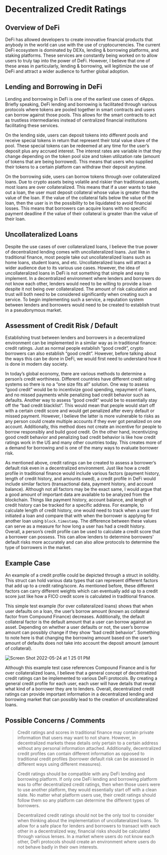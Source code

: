 # Decentralized Credit Ratings

## Overview of DeFi
DeFi has allowed developers to create innovative financial products that anybody in the world can use with the use of cryptocurrencies. The current DeFi ecosystem is dominated by DEXs, lending & borrowing platforms, and staking platforms. These services are constantly being worked on to allow users to truly tap into the power of DeFi. However, I believe that one of these areas in particularly, lending & borrowing, will legitimize the use of DeFi and attract a wider audience to further global adoption.

## Lending and Borrowing in DeFi
Lending and borrowing in DeFi is one of the earliest use cases of dApps. Briefly speaking, DeFi lending and borrowing is facilitated through various protocols where tokens are pooled together in smart contracts and users can borrow against those pools. This allows for the smart contracts to act as trustless intermediaries instead of centralized financial institutions facilitating these services.

On the lending side, users can deposit tokens into different pools and receive special tokens in return that represent their total value share of the pool. These special tokens can be redeemed at any time for the user’s deposit plus any accrued interest. The interest rates are variable in that they change depending on the token pool size and token utilization rate (amount of tokens that are being borrowed). This means that users who supplied their tokens to a certain platform can withdraw their deposit anytime.

On the borrowing side, users can borrow tokens through over collateralized loans. Due to crypto assets being volatile and riskier than traditional assets, most loans are over collateralized. This means that if a user wants to take out a loan, the user must deposit collateral whose value is greater than the value of the loan. If the value of the collateral falls below the value of the loan, then the user is in the possibility to be liquidated to avoid financial losses. This means that borrowers can acquire loans with no specific payment deadline if the value of their collateral is greater than the value of their loan.

## Uncollateralized Loans
Despite the use cases of over collateralized loans, I believe the true power of decentralized lending comes with uncollateralized loans. Just like in traditional finance, most people take out uncollateralized loans such as home loans, student loans, and etc. Uncollateralized loans will attract a wider audience due to its various use cases. However, the idea of uncollateralized loans in DeFi is not something that simple and easy to implement. In a decentralized environment where lenders and borrowers do not know each other, lenders would need to be willing to provide a loan despite it not being over collateralized. The amount of risk calculation and trust will both need to be considered significantly when creating such a service. To begin implementing such a service, a reputation system between lenders and borrowers would need to be created to establish trust in a pseudonymous market.

## Assessment of Credit Risk / Default
Establishing trust between lenders and borrowers in a decentralized environment can be implemented in a similar way as in traditional finance: credit ratings. Just as normal people establish “good credit”, crypto borrowers can also establish “good credit”. However, before talking about the ways this can be done in DeFi, we would first need to understand how it is done in modern day society.

In today’s global economy, there are various methods to determine a person’s credit worthiness. Different countries have different credit rating systems so there is no a “one size fits all” solution. One way to assess “good credit” would be to incentivize good spending, repayment of loans, and no missed payments while penalizing bad credit behavior such as defaults. Another way to assess “good credit” would be to essentially stay off the “bad credit blacklist”. This would mean that people would start off with a certain credit score and would get penalized after every default or missed payment. However, I believe the latter is more vulnerable to risks as any person could create multiple accounts if they ever got penalized on one account. Additionally, this method does not create an incentive for people to borrow responsibly and build good credit. On the other hand, incentivizing good credit behavior and penalizing bad credit behavior is like how credit ratings work in the US and many other countries today. This creates more of a demand for borrowing and is one of the many ways to evaluate borrower risk.

As mentioned above, credit ratings can be created to assess a borrower’s default risk even in a decentralized environment. Just like how a credit profile in traditional finance would include various factors (payment history, length of credit history, and amounts owed), a credit profile in DeFi would include similar factors (transactional data, payment history, and account balance). Although not all factors may be the exact same, I would argue that a good amount of important data are available to be analyzed from the blockchain. Things like payment history, account balance, and length of credit history can be tracked for a specific address. For example, to calculate length of credit history, one would need to track when a user first initiated a loan and compare that with when the borrower is applying for another loan using `block.timestamp`. The difference between these values can serve as a measure for how long a user has had a credit history. Overall, a person’s credit profile can be used to calculate a credit score that a borrower can possess. This can allow lenders to determine borrowers’ default risks more accurately and can also allow protocols to determine the type of borrowers in the market.

## Example Case
An example of a credit profile could be depicted through a struct in solidity. This struct can hold various data types that can represent different factors that add up to a credit rating/score. As mentioned before, these different factors can carry different weights which can eventually add up to a credit score just like how a FICO credit score is calculated in traditional finance.

This simple test example (for over collateralized loans) shows that when user defaults on a loan, the user’s borrow amount (known as collateral factor from Compound Finance) decreases. Additionally, the default collateral factor is the default amount that a user can borrow against an asset. Depending on whether a user defaults or not, the user’s borrow amount can possibly change if they show “bad credit behavior”. Something to note here is that changing the borrowing amount based on the user’s amount of defaults does not take into account the deposit amount (amount of collateral).

![Screen Shot 2022-05-24 at 1 25 01 PM](https://user-images.githubusercontent.com/97472796/170125869-07d616ad-06e7-4af7-bfcf-a4f16bb3ddf1.png)


Although this example test case references Compound Finance and is for over collateralized loans, I believe that a general concept of decentralized credit ratings can be implemented to various DeFi protocols. By creating a general credit profile for each user, each user will have details that reveal what kind of a borrower they are to lenders. Overall, decentralized credit ratings can provide important information in a decentralized lending and borrowing market that can possibly lead to the creation of uncollateralized loans.

## Possible Concerns / Comments
> Credit ratings and scores in traditional finance may contain private information that users may want to not share. However, in decentralized markets these details only pertain to a certain address without any personal information attached. Additionally, decentralized credit profiles can contain different information as opposed to traditional credit profiles (borrower default risk can be assessed in different ways using different measures).

> Credit ratings should be compatible with any DeFi lending and borrowing platform. If only one DeFi lending and borrowing platform was to offer decentralized credit ratings, then when those users were to use another platform, they would essentially start off with a clean slate. No matter what platform users use, their credit ratings should follow them so any platform can determine the different types of borrowers.

> Decentralized credit ratings should not be the only tool to consider when thinking about the implementation of uncollateralized loans. To allow for a safe place for lenders and borrowers to transact with each other in a decentralized way, financial risks should be calculated through various lenses. In a market where users do not know each other, DeFi protocols should create an environment where users do not behave badly in their own interests.

